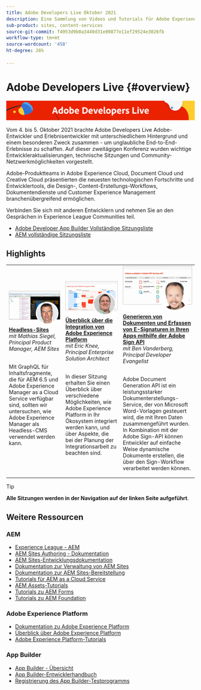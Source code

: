 ```yaml
---
title: Adobe Developers Live Oktober 2021
description: Eine Sammlung von Videos und Tutorials für Adobe Experience Manager Sites, die im Rahmen des Adobe Developers Live-Ereignisses bereitgestellt werden.
sub-product: sites, content-services
source-git-commit: f4953d9b0a3449d31e09877e11ef29524e3026fb
workflow-type: tm+mt
source-wordcount: '458'
ht-degree: 26%

---
```


# Adobe Developers Live {#overview}

<img alt="Adobe Developers Live" src="/help/adobe-developers-live/assets/adl.png" />

Vom 4. bis 5. Oktober 2021 brachte Adobe Developers Live Adobe-Entwickler und Erlebnisentwickler mit unterschiedlichem Hintergrund und einem besonderen Zweck zusammen - um unglaubliche End-to-End-Erlebnisse zu schaffen. Auf dieser zweitägigen Konferenz wurden wichtige Entwickleraktualisierungen, technische Sitzungen und Community-Netzwerkmöglichkeiten vorgestellt.

Adobe-Produktteams in Adobe Experience Cloud, Document Cloud und Creative Cloud präsentierten die neuesten technologischen Fortschritte und Entwicklertools, die Design-, Content-Erstellungs-Workflows, Dokumentendienste und Customer Experience Management branchenübergreifend ermöglichen.

Verbinden Sie sich mit anderen Entwicklern und nehmen Sie an den Gesprächen in Experience League Communities teil.
* [Adobe Developer App Builder Vollständige Sitzungsliste](https://experienceleaguecommunities.adobe.com/t5/project-firefly-discussions/adobe-developers-live-october-2021-project-firefly-s-complete/td-p/425779)
* [AEM vollständige Sitzungsliste](https://experienceleaguecommunities.adobe.com/t5/adobe-experience-manager/adobe-developers-live-october-2021-complete-session-list/m-p/423041?profile.language=de#M120517)

## Highlights

<table>
  <tr>
   <td>
      <a href="headless.md">
      <img alt="Headless-Sites" src="/help/adobe-developers-live/assets/mathias.png"/>
      </a>
      <div>
         <a href="headless.md"><strong>Headless-Sites</strong></a>         
         <br/><em>mit Mathias Siegel, Principal Product Manager, AEM Sites</em>
      </div>
      <p>
        <br/>
         Mit GraphQL für Inhaltsfragmente, die für AEM 6.5 und Adobe Experience Manager as a Cloud Service verfügbar sind, sollten wir untersuchen, wie Adobe Experience Manager als Headless-CMS verwendet werden kann.
      </p>
     </td>   
     <td>
      <a href="aep-integration.md">
      <img alt="Überblick über die Integration von Adobe Experience Platform" src="/help/adobe-developers-live/assets/eric.png"/>
      </a>
      <div>
         <a href="aep-integration.md"><strong>Überblick über die Integration von Adobe Experience Platform</strong></a>
         <br/><em>mit Eric Knee, Principal Enterprise Solution Architect</em>
      </div>
      <p>
        <br/>
         In dieser Sitzung erhalten Sie einen Überblick über verschiedene Möglichkeiten, wie Adobe Experience Platform in Ihr Ökosystem integriert werden kann, und über Aspekte, die bei der Planung der Integrationsarbeit zu beachten sind.
      </p>
   </td>
   </td>
     <td>
      <a href="pdf-services-api.md">
      <img alt="Generieren von Dokumenten und Erfassen von E-Signaturen in Ihren Apps mithilfe der Adobe Sign API" src="/help/adobe-developers-live/assets/ben.png"/>
      </a>
      <div>
         <a href="pdf-services-api.md"><strong>Generieren von Dokumenten und Erfassen von E-Signaturen in Ihren Apps mithilfe der Adobe Sign API</strong></a>
         <br/><em>mit Ben Vanderberg, Principal Developer Evangelist</em>
      </div>
      <p>
        <br/>
         Adobe Document Generation API ist ein leistungsstarker Dokumenterstellungs-Service, der von Microsoft Word-Vorlagen gesteuert wird, die mit Ihren Daten zusammengeführt wurden. In Kombination mit der Adobe Sign-API können Entwickler auf einfache Weise dynamische Dokumente erstellen, die über den Sign-Workflow verarbeitet werden können.
      </p>
   </td> 
  </tr>
</table>

>[!TIP]
>
>**Alle Sitzungen werden in der Navigation auf der linken Seite aufgeführt**.

## Weitere Ressourcen

### AEM

* [Experience League - AEM](https://experienceleague.adobe.com/?lang=de#recommended/solutions/experience-manager)
* [AEM Sites Authoring - Dokumentation](https://experienceleague.adobe.com/docs/experience-manager-65/authoring/home.html?lang=de)
* [AEM Sites-Entwicklungsdokumentation](https://experienceleague.adobe.com/docs/experience-manager-65/developing/home.html?lang=de)
* [Dokumentation zur Verwaltung von AEM Sites](https://experienceleague.adobe.com/docs/experience-manager-65/administering/home.html?lang=de)
* [Dokumentation zur AEM Sites-Bereitstellung](https://experienceleague.adobe.com/docs/experience-manager-65/deploying/home.html?lang=de)
* [Tutorials für AEM as a Cloud Service](https://experienceleague.adobe.com/docs/experience-manager-learn/cloud-service/overview.html?lang=de)
* [AEM Assets-Tutorials](https://experienceleague.adobe.com/docs/experience-manager-learn/assets/overview.html?lang=de)
* [Tutorials zu AEM Forms](https://experienceleague.adobe.com/docs/experience-manager-learn/forms/overview.html?lang=de)
* [Tutorials zu AEM Foundation](https://experienceleague.adobe.com/docs/experience-manager-learn/foundation/overview.html?lang=de)

### Adobe Experience Platform

* [Dokumentation zu Adobe Experience Platform](https://experienceleague.adobe.com/docs/experience-platform.html?lang=de)
* [Überblick über Adobe Experience Platform](https://experienceleague.adobe.com/docs/experience-platform/landing/home.html?lang=de)
* [Adobe Experience Platform-Tutorials](https://experienceleague.adobe.com/docs/platform-learn/tutorials/overview.html?lang=de)

### App Builder

* [App Builder - Übersicht](http://adobe.ly/aem-appbuilder)
* [App Builder-Entwicklerhandbuch](http://adobe.ly/appbuilder)
* [Registrierung des App Builder-Testprogramms](http://adobe.ly/appbuilder-trial)

